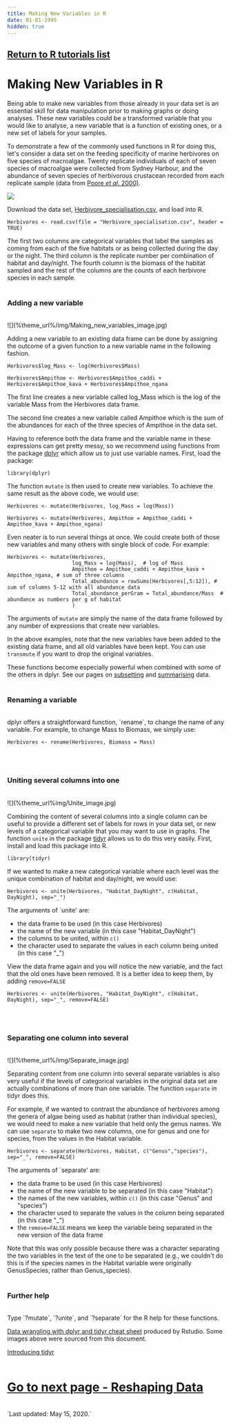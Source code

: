 ```yaml
---
title: Making New Variables in R
date: 01-01-1995
hidden: true
---
```

## [Return to R tutorials list](%base_url%/?r-language)

# Making New Variables in R

Being able to make new variables from those already in your data set is an essential skill for data manipulation prior to making graphs or doing analyses. These new variables could be a transformed variable that you would like to analyse, a new variable that is a function of existing ones, or a new set of labels for your samples.

To demonstrate a few of the commonly used functions in R for doing this, let's consider a data set on the feeding specificity of marine herbivores on five species of macroalgae. Twenty replicate individuals of each of seven species of macroalgae were collected from Sydney Harbour, and the abundance of seven species of herbivorous crustacean recorded from each replicate sample (data from [Poore *et al*. 2000)](http://www.int-res.com/abstracts/meps/v208/p183-196/).

![](%theme_url%/img/MDS_image.jpg)

Download the data set, [Herbivore_specialisation.csv](%base_url%/Herbivore_specialisation.csv), and load into R.

```{r}
Herbivores <- read.csv(file = "Herbivore_specialisation.csv", header = TRUE)
```

The first two columns are categorical variables that label the samples as coming from each of the five habitats or as being collected during the day or the night. The third column is the replicate number per combination of habitat and day/night. The fourth column is the biomass of the habitat sampled and the rest of the columns are the counts of each herbivore species in each sample.
<br><br>

### Adding a new variable
<br>
![](%theme_url%/img/Making_new_variables_image.jpg)

Adding a new variable to an existing data frame can be done by assigning the outcome of a given function to a new variable name in the following fashion.

```{r, eval = FALSE}
Herbivores$log_Mass <- log(Herbivores$Mass)

Herbivores$Ampithoe <- Herbivores$Ampithoe_caddi + Herbivores$Ampithoe_kava + Herbivores$Ampithoe_ngana
```

The first line creates a new variable called log_Mass which is the log of the variable Mass from the Herbivores data frame.

The second line creates a new variable called Ampithoe which is the sum of the abundances for each of the three species of Ampithoe in the data set.

Having to reference both the data frame and the variable name in these expressions can get pretty messy, so we recommend using functions from the package [dplyr](https://cran.r-project.org/web/packages/dplyr/index.html) which allow us to just use variable names. First, load the package:

```{r, warning=F,message=F}
library(dplyr)
```

The function `mutate` is then used to create new variables. To achieve the same result as the above code, we would use:

```{r}
Herbivores <- mutate(Herbivores, log_Mass = log(Mass))

Herbivores <- mutate(Herbivores, Ampithoe = Ampithoe_caddi + Ampithoe_kava + Ampithoe_ngana)
```

Even neater is to run several things at once. We could create both of those new variables and many others with single block of code. For example:

```{r}
Herbivores <- mutate(Herbivores,
                     log_Mass = log(Mass),  # log of Mass
                     Ampithoe = Ampithoe_caddi + Ampithoe_kava + Ampithoe_ngana, # sum of three columns
                     Total_abundance = rowSums(Herbivores[,5:12]), # sum of columns 5-12 with all abundance data
                     Total_abundance_perGram = Total_abundance/Mass  # abundance as numbers per g of habitat
                     )

```

The arguments of `mutate` are simply the name of the data frame followed by any number of expressions that create new variables.

In the above examples, note that the new variables have been added to the existing data frame, and all old variables have been kept. You can use `transmute` if you want to drop the original variables.

These functions become especially powerful when combined with some of the others in dplyr. See our pages on [subsetting](%base_url%/?subsetting-data/) and [summarising](%base_url%/?summarising-data/) data. 
<br><br>

### Renaming a variable
<br>
dplyr offers a straightforward function, `rename`, to change the name of any variable. For example, to change Mass to Biomass, we simply use:

```{r}
Herbivores <- rename(Herbivores, Biomass = Mass)
```
<br><br>

### Uniting several columns into one
<br>
![](%theme_url%img/Unite_image.jpg)

Combining the content of several columns into a single column can be useful to provide a different set of labels for rows in your data set, or new levels of a categorical variable that you may want to use in graphs. The function `unite` in the package [tidyr](https://blog.rstudio.org/2014/07/22/introducing-tidyr/) allows us to do this very easily. First, install and load this package into R.

```{r}
library(tidyr)
```

If we wanted to make a new categorical variable where each level was the unique combination of habitat and day/night, we would use:

```{r,eval=FALSE}
Herbivores <- unite(Herbivores, "Habitat_DayNight", c(Habitat, DayNight), sep="_")
```

The arguments of `unite' are: 
* the data frame to be used (in this case Herbivores) 
* the name of the new variable (in this case "Habitat_DayNight") 
* the columns to be united, within `c()` 
* the character used to separate the values in each column being united (in this case "_") 

View the data frame again and you will notice the new variable, and the fact that the old ones have been removed. It is a better idea to keep them, by adding `remove=FALSE`

```{r}
Herbivores <- unite(Herbivores, "Habitat_DayNight", c(Habitat, DayNight), sep="_", remove=FALSE)
```
<br><br>

### Separating one column into several
<br>
![](%theme_url%/img/Separate_image.jpg)

Separating content from one column into several separate variables is also very useful if the levels of categorical variables in the original data set are actually combinations of more than one variable. The function `separate` in tidyr does this.

For example, if we wanted to contrast the abundance of herbivores among the genera of algae being used as habitat (rather than individual species), we would need to make a new variable that held only the genus names. We can use `separate` to make two new columns, one for genus and one for species, from the values in the Habitat variable.

```{r}
Herbivores <- separate(Herbivores, Habitat, c("Genus","species"), sep="_", remove=FALSE)
```

The arguments of `separate' are: 
* the data frame to be used (in this case Herbivores) 
* the name of the new variable to be separated (in this case "Habitat") 
* the names of the new variables, within `c()` (in this case "Genus" and "species") 
* the character used to separate the values in the column being separated (in this case "_")  
* the `remove=FALSE` means we keep the variable being separated in the new version of the data frame 

Note that this was only possible because there was a character separating the two variables in the text of the one to be separated (e.g., we couldn't do this is if the species names in the Habitat variable were originally GenusSpecies, rather than Genus_species).
<br><br>

### Further help
<br>
Type `?mutate`, `?unite`, and `?separate` for the R help for these functions.

[Data wrangling with dplyr and tidyr cheat sheet](https://www.rstudio.com/wp-content/uploads/2015/02/data-wrangling-cheatsheet.pdf) produced by Rstudio. Some images above were sourced from this document.

[Introducing tidyr](https://blog.rstudio.org/2014/07/22/introducing-tidyr/)
<br><br>

# [Go to next page - Reshaping Data](%base_url%/?reshaping-data)
<br>
`Last updated: May 15, 2020.`



